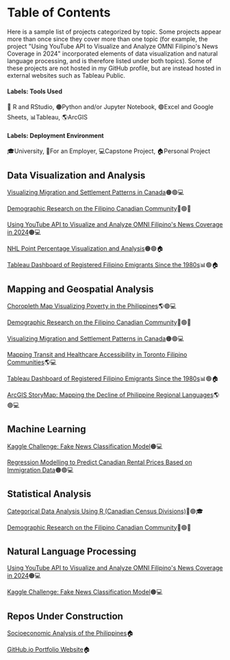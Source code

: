 # Table of Contents
<p>Here is a sample list of projects categorized by topic. Some projects appear more than once since they cover more than one topic (for example, the project "Using YouTube API to Visualize and Analyze OMNI Filipino's News Coverage in 2024" incorporated elements of data visualization and natural language processing, and is therefore listed under both topics). Some of these projects are not hosted in my GitHub profile, but are instead hosted in external websites such as Tableau Public.</p>

#### Labels: Tools Used
🔵 R and RStudio, 🟠Python and/or Jupyter Notebook, 🟢Excel and Google Sheets, 📊Tableau, 🌎ArcGIS

#### Labels: Deployment Environment
🎓University, 💼For an Employer, 💻Capstone Project, 🏠Personal Project


## Data Visualization and Analysis
<a href="https://github.com/Francis-Calingo/Visualizing-Migration-in-Canada"> Visualizing Migration and Settlement Patterns in Canada</a>🟠🟢💻

<a href="https://github.com/Francis-Calingo/ELECTIONS-CANADA-RESEARCH-PROJECT-Filipino-Canadian-Demographic-Report"> Demographic Research on the Filipino Canadian Community</a>🔵🟢💼

<a href="https://github.com/Francis-Calingo/YouTube-API-Analysis-OMNI-Filipino-News"> Using YouTube API to Visualize and Analyze OMNI Filipino's News Coverage in 2024</a>🟠💻

<a href="https://github.com/Francis-Calingo/NHL-POINT-PERCENTAGE-ANALYSIS"> NHL Point Percentage Visualization and Analysis</a>🟠🟢🏠

<a href="https://public.tableau.com/app/profile/francis.emmanuel.calingo/viz/DataonRegisteredFilipinoEmigrantsSincethe1980s/Dashboard1"> Tableau Dashboard of Registered Filipino Emigrants Since the 1980s</a>📊🟢🏠


## Mapping and Geospatial Analysis
<a href="https://github.com/Francis-Calingo/Philippines-Poverty-Choropleth-Map"> Choropleth Map Visualizing Poverty in the Philippines</a>🌎🟢💻

<a href="https://github.com/Francis-Calingo/ELECTIONS-CANADA-RESEARCH-PROJECT-Filipino-Canadian-Demographic-Report"> Demographic Research on the Filipino Canadian Community</a>🔵🟢💼

<a href="https://github.com/Francis-Calingo/Visualizing-Migration-in-Canada"> Visualizing Migration and Settlement Patterns in Canada</a>🟠🟢💻

<a href="https://github.com/Francis-Calingo/Transit-and-Healthcare-Accessibility-in-the-Toronto-Filipino-Communities"> Mapping Transit and Healthcare Accessibility in Toronto Filipino Communities</a>🌎💻

<a href="https://public.tableau.com/app/profile/francis.emmanuel.calingo/viz/DataonRegisteredFilipinoEmigrantsSincethe1980s/Dashboard1"> Tableau Dashboard of Registered Filipino Emigrants Since the 1980s</a>📊🟢🏠

<a href="https://storymaps.arcgis.com/stories/44ef21a201d04242942a9573d5d62919 "> ArcGIS StoryMap: Mapping the Decline of Philippine Regional Languages</a>🌎🟢💻

## Machine Learning
<a href="https://github.com/Francis-Calingo/Fake-News-Classification-Model-Kaggle"> Kaggle Challenge: Fake News Classification Model</a>🟠💻

<a href="https://github.com/Francis-Calingo/Canadian-Rental-Prices-and-Immigration-ML-Predictive-Model"> Regression Modelling to Predict Canadian Rental Prices Based on Immigration Data</a>🟠🟢💻

## Statistical Analysis
<a href="https://github.com/Francis-Calingo/CATEGORICAL-SOCIOECONOMIC-DATA-ANALYSIS-OF-CANADIAN-REGIONS"> Categorical Data Analysis Using R (Canadian Census Divisions)</a>🔵🟢🎓

<a href="https://github.com/Francis-Calingo/ELECTIONS-CANADA-RESEARCH-PROJECT-Filipino-Canadian-Demographic-Report"> Demographic Research on the Filipino Canadian Community</a>🔵🟢💼

## Natural Language Processing
<a href="https://github.com/Francis-Calingo/YouTube-API-Analysis-OMNI-Filipino-News"> Using YouTube API to Visualize and Analyze OMNI Filipino's News Coverage in 2024</a>🟠💻

<a href="https://github.com/Francis-Calingo/Fake-News-Classification-Model-Kaggle"> Kaggle Challenge: Fake News Classification Model</a>🟠💻

## Repos Under Construction
<a href="https://github.com/Francis-Calingo/Socioeconomic-Analysis-of-The-Philippines"> Socioeconomic Analysis of the Philippines</a>🏠

<a href="https://github.com/Francis-Calingo/Francis-Calingo.github.io"> GitHub.io Portfolio Website</a>🏠


